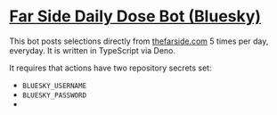 # [Far Side Daily Dose Bot (Bluesky)](https://bsky.app/profile/bot.cowtools.org)

This bot posts selections directly from [thefarside.com](https://www.thefarside.com/) 5 times per day, everyday. It is written in TypeScript via Deno.


It requires that actions have two repository secrets set:

- `BLUESKY_USERNAME`
- `BLUESKY_PASSWORD`
- 


